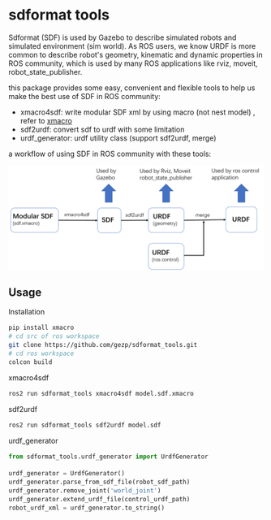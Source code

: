 # sdformat tools

Sdformat (SDF) is used by Gazebo to describe simulated robots and simulated environment (sim world). As ROS users, we know URDF is more common to describe robot's geometry, kinematic and dynamic properties in ROS community, which is used by many ROS applications like rviz, moveit, robot_state_publisher.

this package provides some easy, convenient and flexible tools to help us make the best use of SDF in ROS community:

* xmacro4sdf: write modular SDF xml by using macro  (not nest model) , refer to [xmacro](https://github.com/gezp/xmacro)
* sdf2urdf: convert sdf to urdf with some limitation
* urdf_generator: urdf utility class (support sdf2urdf, merge)

a workflow of using SDF in ROS community with these tools:

![](workflow.png)



## Usage

Installation

```bash
pip install xmacro
# cd src of ros workspace
git clone https://github.com/gezp/sdformat_tools.git
# cd ros workspace
colcon build
```

xmacro4sdf

```bash
ros2 run sdformat_tools xmacro4sdf model.sdf.xmacro
```

sdf2urdf

```bash
ros2 run sdformat_tools sdf2urdf model.sdf
```

urdf_generator

```python
from sdformat_tools.urdf_generator import UrdfGenerator

urdf_generator = UrdfGenerator()
urdf_generator.parse_from_sdf_file(robot_sdf_path)
urdf_generator.remove_joint('world_joint')
urdf_generator.extend_urdf_file(control_urdf_path)
robot_urdf_xml = urdf_generator.to_string()
```
